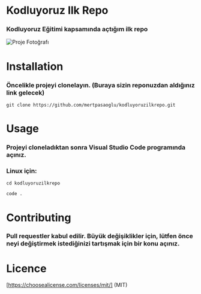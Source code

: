 # Kodluyoruz Ilk Repo
### Kodluyoruz Eğitimi kapsamında açtığım ilk repo
![Proje Fotoğrafı](https://lh3.googleusercontent.com/2qLAYJpGxyPhcLX0BsEXSoVAQQg_j0VwtQXKekP7MJPvZG8hFrNLZiUMKd_iTafRho0Q0FQEK_aUOJGI1SYkjGXrAhQkS4FIV5Hpe03YvMAeJ90s3BJFg2arvkNrts-CvpB-rlbIlKsRFpjr3bB2uP1tJFm6QuSqk5fuJvfanS7krt81SdNAbPucVAso6WUtB97_b58KL6tNsJ7Qa0EyYePMYADiU2thsUZ-tsIBZc4nOE1oVYHpT5S4neE6bnn-kc9yF9Q18cm-YKKm5Aqf5foIHUsGqYgpyhL5zvl07A7ObOfLAYYdVOAAJddvDppJiCDprwx5CakQQpL8Rp2wfXUBmyZx8HgDppX3Psj_CdpqdWr9_lYF5SYI_ovAX8E4Uh9PHim5KXC1UsMPlACwaE0R4_IDszipSOfJ-6QXI9G7Q-gU5URCJ1Uom8OTZC2lnxRSCntjtVr157gSaWrZLO1mPkYLE4vjg17vlp5Z4AZZQNx1o2tBDAw7U0cLWvq8cx3bdDHneGnbwKR3kR2e8IgwD5OgcMBS6jYmnhJYLBElj6FAFG3EuA80v_PSlR4jWTl5kj8B0uvjvQmoXJsa-j-ztIZ8TAbv8QDEpMUeDCylSKzOEXoS6RgSMXoH4AP_xVqPHlxnnroVPddLdsJmsoOfqPou8INxCZ_SBKMhTeIkC7MIjIjrrN4Y97oKib3Oo9AeZ0zYQTzkoXTdc2hcwQU=w1251-h872-no?authuser=0)
# Installation
### Öncelikle projeyi clonelayın. (Buraya sizin reponuzdan aldığınız link gelecek)
```git clone https://github.com/mertpasaoglu/kodluyoruzilkrepo.git```
# Usage
### Projeyi cloneladıktan sonra Visual Studio Code programında açınız.
### Linux için:
```cd kodluyoruzilkrepo```

```code .```
# Contributing
### Pull requestler kabul edilir. Büyük değişiklikler için, lütfen önce neyi değiştirmek istediğinizi tartışmak için bir konu açınız.
# Licence
[https://choosealicense.com/licenses/mit/] (MIT)
